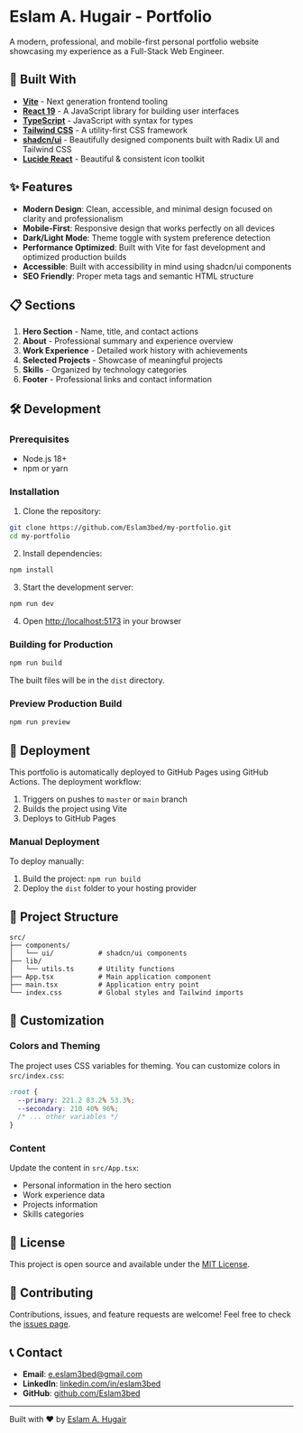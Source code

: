 # Eslam A. Hugair - Portfolio

A modern, professional, and mobile-first personal portfolio website showcasing my experience as a Full-Stack Web Engineer.

## 🚀 Built With

- **[Vite](https://vitejs.dev/)** - Next generation frontend tooling
- **[React 19](https://react.dev/)** - A JavaScript library for building user interfaces
- **[TypeScript](https://www.typescriptlang.org/)** - JavaScript with syntax for types
- **[Tailwind CSS](https://tailwindcss.com/)** - A utility-first CSS framework
- **[shadcn/ui](https://ui.shadcn.com/)** - Beautifully designed components built with Radix UI and Tailwind CSS
- **[Lucide React](https://lucide.dev/)** - Beautiful & consistent icon toolkit

## ✨ Features

- **Modern Design**: Clean, accessible, and minimal design focused on clarity and professionalism
- **Mobile-First**: Responsive design that works perfectly on all devices
- **Dark/Light Mode**: Theme toggle with system preference detection
- **Performance Optimized**: Built with Vite for fast development and optimized production builds
- **Accessible**: Built with accessibility in mind using shadcn/ui components
- **SEO Friendly**: Proper meta tags and semantic HTML structure

## 📋 Sections

1. **Hero Section** - Name, title, and contact actions
2. **About** - Professional summary and experience overview
3. **Work Experience** - Detailed work history with achievements
4. **Selected Projects** - Showcase of meaningful projects
5. **Skills** - Organized by technology categories
6. **Footer** - Professional links and contact information

## 🛠️ Development

### Prerequisites

- Node.js 18+
- npm or yarn

### Installation

1. Clone the repository:

```bash
git clone https://github.com/Eslam3bed/my-portfolio.git
cd my-portfolio
```

2. Install dependencies:

```bash
npm install
```

3. Start the development server:

```bash
npm run dev
```

4. Open [http://localhost:5173](http://localhost:5173) in your browser

### Building for Production

```bash
npm run build
```

The built files will be in the `dist` directory.

### Preview Production Build

```bash
npm run preview
```

## 🚀 Deployment

This portfolio is automatically deployed to GitHub Pages using GitHub Actions. The deployment workflow:

1. Triggers on pushes to `master` or `main` branch
2. Builds the project using Vite
3. Deploys to GitHub Pages

### Manual Deployment

To deploy manually:

1. Build the project: `npm run build`
2. Deploy the `dist` folder to your hosting provider

## 📁 Project Structure

```
src/
├── components/
│   └── ui/           # shadcn/ui components
├── lib/
│   └── utils.ts      # Utility functions
├── App.tsx           # Main application component
├── main.tsx          # Application entry point
└── index.css         # Global styles and Tailwind imports
```

## 🎨 Customization

### Colors and Theming

The project uses CSS variables for theming. You can customize colors in `src/index.css`:

```css
:root {
  --primary: 221.2 83.2% 53.3%;
  --secondary: 210 40% 96%;
  /* ... other variables */
}
```

### Content

Update the content in `src/App.tsx`:

- Personal information in the hero section
- Work experience data
- Projects information
- Skills categories

## 📄 License

This project is open source and available under the [MIT License](LICENSE).

## 🤝 Contributing

Contributions, issues, and feature requests are welcome! Feel free to check the [issues page](https://github.com/Eslam3bed/my-portfolio/issues).

## 📞 Contact

- **Email**: [e.eslam3bed@gmail.com](mailto:e.eslam3bed@gmail.com)
- **LinkedIn**: [linkedin.com/in/eslam3bed](https://www.linkedin.com/in/eslam3bed/)
- **GitHub**: [github.com/Eslam3bed](https://github.com/Eslam3bed)

---

Built with ❤️ by [Eslam A. Hugair](https://github.com/Eslam3bed)
